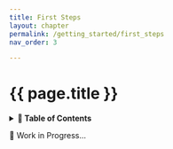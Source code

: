 ```yaml
---
title: First Steps
layout: chapter
permalink: /getting_started/first_steps
nav_order: 3

---
```


# {{ page.title }}

<details>
<summary>
<strong>📖 Table of Contents</strong>
</summary>

  {{ "
<!-- vim-markdown-toc GitLab -->

<!-- vim-markdown-toc -->
       " | markdownify }}

</details>

🚧 Work in Progress...

